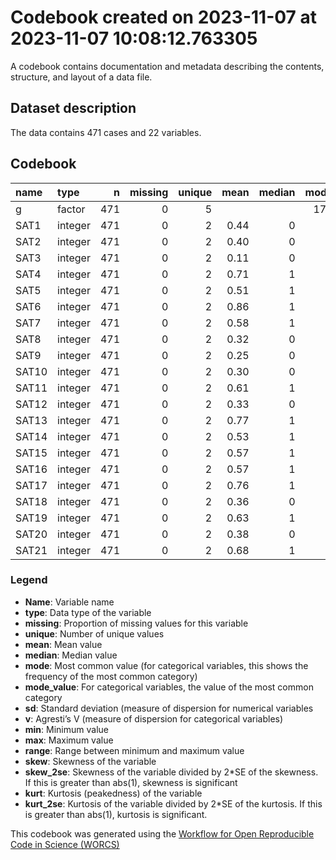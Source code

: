 Codebook created on 2023-11-07 at 2023-11-07 10:08:12.763305
================

A codebook contains documentation and metadata describing the contents,
structure, and layout of a data file.

## Dataset description

The data contains 471 cases and 22 variables.

## Codebook

| name  | type    |   n | missing | unique | mean | median | mode | mode_value |   sd |    v | min | max | range |  skew | skew_2se |  kurt | kurt_2se |
|:------|:--------|----:|--------:|-------:|-----:|-------:|-----:|:-----------|-----:|-----:|----:|----:|------:|------:|---------:|------:|---------:|
| g     | factor  | 471 |       0 |      5 |      |        |  174 | Oregon     |      | 0.73 |     |     |       |       |          |       |          |
| SAT1  | integer | 471 |       0 |      2 | 0.44 |      0 |    0 |            | 0.50 |      |   0 |   1 |     1 |  0.25 |     1.12 | -1.94 |    -4.32 |
| SAT2  | integer | 471 |       0 |      2 | 0.40 |      0 |    0 |            | 0.49 |      |   0 |   1 |     1 |  0.39 |     1.74 | -1.85 |    -4.12 |
| SAT3  | integer | 471 |       0 |      2 | 0.11 |      0 |    0 |            | 0.31 |      |   0 |   1 |     1 |  2.48 |    11.01 |  4.15 |     9.24 |
| SAT4  | integer | 471 |       0 |      2 | 0.71 |      1 |    1 |            | 0.45 |      |   0 |   1 |     1 | -0.92 |    -4.08 | -1.16 |    -2.58 |
| SAT5  | integer | 471 |       0 |      2 | 0.51 |      1 |    1 |            | 0.50 |      |   0 |   1 |     1 | -0.02 |    -0.09 | -2.00 |    -4.46 |
| SAT6  | integer | 471 |       0 |      2 | 0.86 |      1 |    1 |            | 0.35 |      |   0 |   1 |     1 | -2.04 |    -9.07 |  2.17 |     4.84 |
| SAT7  | integer | 471 |       0 |      2 | 0.58 |      1 |    1 |            | 0.49 |      |   0 |   1 |     1 | -0.30 |    -1.35 | -1.91 |    -4.26 |
| SAT8  | integer | 471 |       0 |      2 | 0.32 |      0 |    0 |            | 0.47 |      |   0 |   1 |     1 |  0.75 |     3.31 | -1.45 |    -3.22 |
| SAT9  | integer | 471 |       0 |      2 | 0.25 |      0 |    0 |            | 0.44 |      |   0 |   1 |     1 |  1.12 |     4.99 | -0.74 |    -1.65 |
| SAT10 | integer | 471 |       0 |      2 | 0.30 |      0 |    0 |            | 0.46 |      |   0 |   1 |     1 |  0.87 |     3.88 | -1.24 |    -2.76 |
| SAT11 | integer | 471 |       0 |      2 | 0.61 |      1 |    1 |            | 0.49 |      |   0 |   1 |     1 | -0.45 |    -1.99 | -1.80 |    -4.02 |
| SAT12 | integer | 471 |       0 |      2 | 0.33 |      0 |    0 |            | 0.47 |      |   0 |   1 |     1 |  0.70 |     3.13 | -1.51 |    -3.35 |
| SAT13 | integer | 471 |       0 |      2 | 0.77 |      1 |    1 |            | 0.42 |      |   0 |   1 |     1 | -1.30 |    -5.77 | -0.32 |    -0.70 |
| SAT14 | integer | 471 |       0 |      2 | 0.53 |      1 |    1 |            | 0.50 |      |   0 |   1 |     1 | -0.11 |    -0.51 | -1.99 |    -4.43 |
| SAT15 | integer | 471 |       0 |      2 | 0.57 |      1 |    1 |            | 0.50 |      |   0 |   1 |     1 | -0.29 |    -1.27 | -1.92 |    -4.28 |
| SAT16 | integer | 471 |       0 |      2 | 0.57 |      1 |    1 |            | 0.50 |      |   0 |   1 |     1 | -0.27 |    -1.20 | -1.93 |    -4.30 |
| SAT17 | integer | 471 |       0 |      2 | 0.76 |      1 |    1 |            | 0.43 |      |   0 |   1 |     1 | -1.23 |    -5.46 | -0.49 |    -1.10 |
| SAT18 | integer | 471 |       0 |      2 | 0.36 |      0 |    0 |            | 0.48 |      |   0 |   1 |     1 |  0.58 |     2.57 | -1.67 |    -3.72 |
| SAT19 | integer | 471 |       0 |      2 | 0.63 |      1 |    1 |            | 0.48 |      |   0 |   1 |     1 | -0.55 |    -2.44 | -1.70 |    -3.79 |
| SAT20 | integer | 471 |       0 |      2 | 0.38 |      0 |    0 |            | 0.48 |      |   0 |   1 |     1 |  0.51 |     2.27 | -1.74 |    -3.88 |
| SAT21 | integer | 471 |       0 |      2 | 0.68 |      1 |    1 |            | 0.47 |      |   0 |   1 |     1 | -0.78 |    -3.45 | -1.40 |    -3.12 |

### Legend

- **Name**: Variable name
- **type**: Data type of the variable
- **missing**: Proportion of missing values for this variable
- **unique**: Number of unique values
- **mean**: Mean value
- **median**: Median value
- **mode**: Most common value (for categorical variables, this shows the
  frequency of the most common category)
- **mode_value**: For categorical variables, the value of the most
  common category
- **sd**: Standard deviation (measure of dispersion for numerical
  variables
- **v**: Agresti’s V (measure of dispersion for categorical variables)
- **min**: Minimum value
- **max**: Maximum value
- **range**: Range between minimum and maximum value
- **skew**: Skewness of the variable
- **skew_2se**: Skewness of the variable divided by 2\*SE of the
  skewness. If this is greater than abs(1), skewness is significant
- **kurt**: Kurtosis (peakedness) of the variable
- **kurt_2se**: Kurtosis of the variable divided by 2\*SE of the
  kurtosis. If this is greater than abs(1), kurtosis is significant.

This codebook was generated using the [Workflow for Open Reproducible
Code in Science (WORCS)](https://osf.io/zcvbs/)
